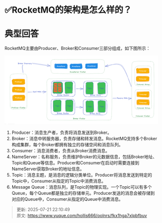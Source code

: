 # ✅RocketMQ的架构是怎么样的？

# 典型回答


RocketMQ主要由Producer、Broker和Consumer三部分组成，如下图所示：



![1679211487811-e336d552-e96e-49f4-a1ce-121163febc86.png](./img/SzFfqP9UsHM7apJH/1679211487811-e336d552-e96e-49f4-a1ce-121163febc86-536903.png)



1. Producer：消息生产者，负责将消息发送到Broker。
2. Broker：消息中转服务器，负责存储和转发消息。RocketMQ支持多个Broker构成集群，每个Broker都拥有独立的存储空间和消息队列。
3. Consumer：消息消费者，负责从Broker消费消息。
4. NameServer：名称服务，负责维护Broker的元数据信息，包括Broker地址、Topic和Queue等信息。Producer和Consumer在启动时需要连接到NameServer获取Broker的地址信息。
5. Topic：消息主题，是消息的逻辑分类单位。Producer将消息发送到特定的Topic中，Consumer从指定的Topic中消费消息。
6. Message Queue：消息队列，是Topic的物理实现。一个Topic可以有多个Queue，每个Queue都是独立的存储单元。Producer发送的消息会被存储到对应的Queue中，Consumer从指定的Queue中消费消息。



> 更新: 2025-07-21 22:10:49  
> 原文: <https://www.yuque.com/hollis666/oolnrs/fkx1hga7xlpbfbuv>